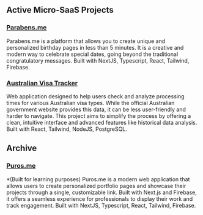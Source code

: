 ## Active Micro-SaaS Projects
### [Parabens.me](https://www.parabens.me/)
Parabens.me is a platform that allows you to create unique and personalized birthday pages in less than 5 minutes. It is a creative and modern way to celebrate special dates, going beyond the traditional congratulatory messages. Built with NextJS, Typescript, React, Tailwind, Firebase.

### [Australian Visa Tracker](https://www.australianvisatracker.com/)
Web application designed to help users check and analyze processing times for various Australian visa types. While the official Australian government website provides this data, it can be less user-friendly and harder to navigate. This project aims to simplify the process by offering a clean, intuitive interface and advanced features like historical data analysis. Built with React, Tailwind, NodeJS, PostgreSQL.

## Archive
### [Puros.me](https://github.com/TomazMPP/puros.me)
*(Built for learning purposes) Puros.me is a modern web application that allows users to create personalized portfolio pages and showcase their projects through a single, customizable link. Built with Next.js and Firebase, it offers a seamless experience for professionals to display their work and track engagement. Built with NextJS, Typescript, React, Tailwind, Firebase.
